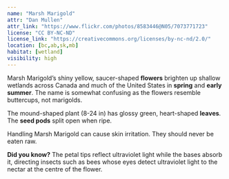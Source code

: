 ```yaml
---
name: "Marsh Marigold"
attr: "Dan Mullen"
attr_link: "https://www.flickr.com/photos/8583446@N05/7073771723"
license: "CC BY-NC-ND"
license_link: "https://creativecommons.org/licenses/by-nc-nd/2.0/"
location: [bc,ab,sk,mb]
habitat: [wetland]
visibility: high 
---
```

Marsh Marigold’s shiny yellow, saucer-shaped **flowers** brighten up shallow wetlands across Canada and much of the United States in **spring** and **early summer**. The name is somewhat confusing as the flowers resemble buttercups, not marigolds.

The mound-shaped plant (8-24 in) has glossy green, heart-shaped **leaves**. The **seed pods** split open when ripe.

Handling Marsh Marigold can cause skin irritation. They should never be eaten raw.

**Did you know?** The petal tips reflect ultraviolet light while the bases absorb it, directing insects such as bees whose eyes detect ultraviolet light to the nectar at the centre of the flower.
